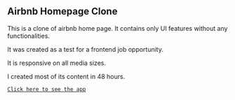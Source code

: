 ## Airbnb Homepage Clone

This is a clone of airbnb home page. It contains only UI features without any functionalities.

It was created as a test for a frontend job opportunity.

It is responsive on all media sizes.

I created most of its content in 48 hours.

[`Click here to see the app`](https://airbnb-home-clone.vercel.app)

